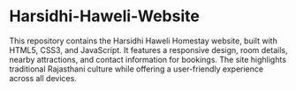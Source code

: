 # Harsidhi-Haweli-Website
This repository contains the Harsidhi Haweli Homestay website, built with HTML5, CSS3, and JavaScript. It features a responsive design, room details, nearby attractions, and contact information for bookings. The site highlights traditional Rajasthani culture while offering a user-friendly experience across all devices.
